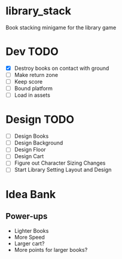 # library_stack
Book stacking minigame for the library game

# Dev TODO
- [X] Destroy books on contact with ground
- [ ] Make return zone
- [ ] Keep score
- [ ] Bound platform
- [ ] Load in assets

# Design TODO
- [ ] Design Books
- [ ] Design Background
- [ ] Design Floor
- [ ] Design Cart
- [ ] Figure out Character Sizing Changes
- [ ] Start Library Setting Layout and Design
# Idea Bank
## Power-ups
- Lighter Books
- More Speed
- Larger cart?
- More points for larger books?
